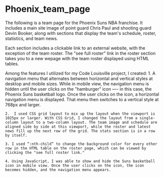 # Phoenix_team_page

The following is a team page for the Phoenix Suns NBA franchise. It includes a main site image of point guard Chris Paul and shooting guard Devin Booker, along with sections that display the team's schedule, roster, statistics, and team news.  

Each section includes a clickable link to an external website, with the exception of the team roster. The "see full roster" link in the roster section takes you to a new wepage with the team roster displayed using HTML tables. 

Among the features I utilized for my Code Louisville project, I created: 
    1. A navigation menu that alternates between horizontal and vertical styles at desktop and mobile sizes. While in mobile view, the navigation menu is hidden until the user clicks on the "hamburger" icon —- in this case, the Phoenix Suns basketball logo. Once the user clicks on the icon, a horizontal navigation menu is displayed. That menu then switches to a vertical style at 768px and larger. 

    2.  I used CSS grid layout to mix up the layout when the viewport is 1025px or larger. With CSS Grid, I changed the layout from a single-column layout to a two-column layout. The team image and schedule are aligned side by side at this viewport, while the roster and latest news fill up the next row of the grid. The stats section is in a row by itself.  

    3. I used “:nth-child” to change the background color for every other row in the HTML table on the roster page, which can be viewed by clicking the "see full roster link."

    4. Using JavaScript, I was able to show and hide the Suns basketball icon in mobile view. Once the user clicks on the icon, the icon becomes hidden, and the navigation menu appears. 